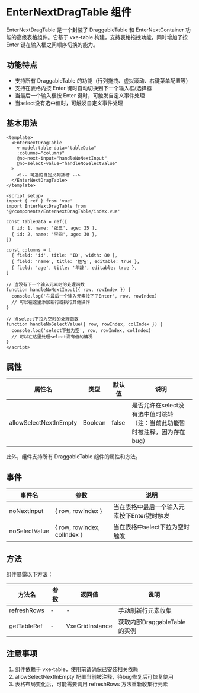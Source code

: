 # EnterNextDragTable 组件

EnterNextDragTable 是一个封装了 DraggableTable 和 EnterNextContainer 功能的高级表格组件。它基于 vxe-table 构建，支持表格拖拽功能，同时增加了按 Enter 键在输入框之间顺序切换的能力。

## 功能特点

- 支持所有 DraggableTable 的功能（行列拖拽、虚拟滚动、右键菜单配置等）
- 支持在表格内按 Enter 键时自动切换到下一个输入框/选择器
- 当最后一个输入框按 Enter 键时，可触发自定义事件处理
- 当select没有选中值时，可触发自定义事件处理

## 基本用法

```vue
<template>
  <EnterNextDragTable
    v-model:table-data="tableData"
    :columns="columns"
    @no-next-input="handleNoNextInput"
    @no-select-value="handleNoSelectValue"
  >
    <!-- 可选的自定义列插槽 -->
  </EnterNextDragTable>
</template>

<script setup>
import { ref } from 'vue'
import EnterNextDragTable from '@/components/EnterNextDragTable/index.vue'

const tableData = ref([
  { id: 1, name: '张三', age: 25 },
  { id: 2, name: '李四', age: 30 },
])

const columns = [
  { field: 'id', title: 'ID', width: 80 },
  { field: 'name', title: '姓名', editable: true },
  { field: 'age', title: '年龄', editable: true },
]

// 当没有下一个输入元素时的处理函数
function handleNoNextInput({ row, rowIndex }) {
  console.log('在最后一个输入元素按下了Enter', row, rowIndex)
  // 可以在这里添加新行或执行其他操作
}

// 当select下拉为空时的处理函数
function handleNoSelectValue({ row, rowIndex, colIndex }) {
  console.log('select下拉为空', row, rowIndex, colIndex)
  // 可以在这里处理select没有值的情况
}
</script>
```

## 属性

| 属性名                 | 类型    | 默认值 | 说明                                                                      |
| ---------------------- | ------- | ------ | ------------------------------------------------------------------------- |
| allowSelectNextInEmpty | Boolean | false  | 是否允许在select没有选中值时跳转（注：当前此功能暂时被注释，因为存在bug） |

此外，组件支持所有 DraggableTable 组件的属性和方法。

## 事件

| 事件名        | 参数                        | 说明                                        |
| ------------- | --------------------------- | ------------------------------------------- |
| noNextInput   | { row, rowIndex }           | 当在表格中最后一个输入元素按下Enter键时触发 |
| noSelectValue | { row, rowIndex, colIndex } | 当在表格中select下拉为空时触发              |

## 方法

组件暴露以下方法：

| 方法名      | 参数 | 返回值          | 说明                         |
| ----------- | ---- | --------------- | ---------------------------- |
| refreshRows | -    | -               | 手动刷新行元素收集           |
| getTableRef | -    | VxeGridInstance | 获取内部DraggableTable的实例 |

## 注意事项

1. 组件依赖于 vxe-table，使用前请确保已安装相关依赖
2. allowSelectNextInEmpty 配置当前被注释，待bug修复后可恢复使用
3. 表格布局变化后，可能需要调用 refreshRows 方法重新收集行元素
